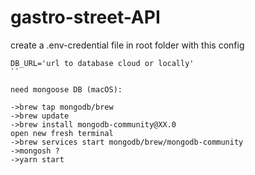 # gastro-street-API
create a .env-credential file in root folder
with this config

````
DB_URL='url to database cloud or locally'
``

need mongoose DB (macOS):

->brew tap mongodb/brew
->brew update
->brew install mongodb-community@XX.0
open new fresh terminal
->brew services start mongodb/brew/mongodb-community
->mongosh ?
->yarn start


